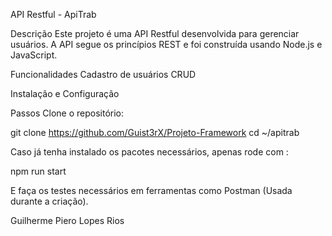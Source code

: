 API Restful - ApiTrab

Descrição
Este projeto é uma API Restful desenvolvida para gerenciar usuários.
A API segue os princípios REST e foi construída usando Node.js e JavaScript.

Funcionalidades
Cadastro de usuários
CRUD

Instalação e Configuração

Passos
Clone o repositório:

git clone https://github.com/Guist3rX/Projeto-Framework
cd ~/apitrab

Caso já tenha instalado os pacotes necessários, apenas rode com :

npm run start

E faça os testes necessários em ferramentas como Postman (Usada durante a criação).

Guilherme Piero Lopes Rios
